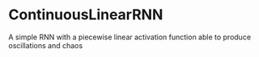 # ContinuousLinearRNN
 A simple RNN with a piecewise linear activation function able to produce oscillations and chaos
